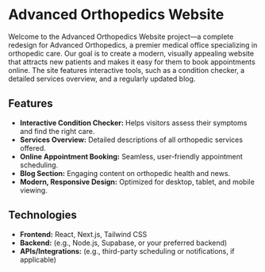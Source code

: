 # Advanced Orthopedics Website

Welcome to the Advanced Orthopedics Website project—a complete redesign for Advanced Orthopedics, a premier medical office specializing in orthopedic care. Our goal is to create a modern, visually appealing website that attracts new patients and makes it easy for them to book appointments online. The site features interactive tools, such as a condition checker, a detailed services overview, and a regularly updated blog.

## Features

- **Interactive Condition Checker:** Helps visitors assess their symptoms and find the right care.
- **Services Overview:** Detailed descriptions of all orthopedic services offered.
- **Online Appointment Booking:** Seamless, user-friendly appointment scheduling.
- **Blog Section:** Engaging content on orthopedic health and news.
- **Modern, Responsive Design:** Optimized for desktop, tablet, and mobile viewing.

## Technologies

- **Frontend:** React, Next.js, Tailwind CSS
- **Backend:** (e.g., Node.js, Supabase, or your preferred backend)
- **APIs/Integrations:** (e.g., third-party scheduling or notifications, if applicable)